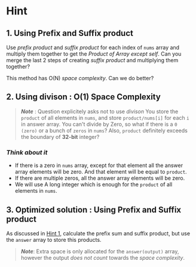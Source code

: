 # Hint

## 1. Using Prefix and Suffix product
Use *prefix product* and *suffix product* for each index of `nums` array and multiply them together to get the *Product of Array except self*.
Can you merge the last 2 steps of creating *suffix product* and multiplying them together?

This method has O(N) *space complexity*. Can we do better?

## 2. Using divison : O(1) Space Complexity
>***Note*** : Question explicitely asks not to use *divison*
You store the `product` of all elements in `nums`, and store `product/nums[i]` for each `i` in answer array.
You can't divide by Zero, so what if there is a `0 (zero)` or a bunch of `zeros` in `nums`?
Also, `product` definitely exceeds the boundary of **32-bit** integer?

### ***Think about it***
- If there is a zero in `nums` array, except for that element all the answer array elements will be zero. And that element will be equal to `product`.
- If there are multiple zeros, all the answer array elements will be zero.
- We will use A long integer which is enough for the `product` of all elements in `nums`.

## 3. Optimized solution : Using Prefix and Suffix product
As discussed in [Hint 1](#1-using-prefix-and-suffix-product), calculate the prefix sum and suffix product, but use the `answer` array to store this products.

>***Note***:
>Extra space is only allocated for the `answer(output)` array, however the output *does not count* towards the *space complexity*.